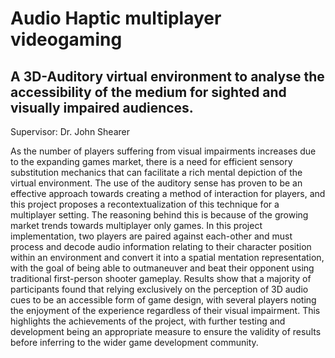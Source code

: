 # Audio Haptic multiplayer videogaming 
## A 3D-Auditory virtual environment to analyse the accessibility of the medium for sighted and visually impaired audiences.

Supervisor: Dr. John Shearer

As the number of players suffering from visual impairments increases due to the expanding games market, there is a need for efficient sensory substitution mechanics that can facilitate a rich mental depiction of the virtual environment. The use of the auditory sense has proven to be an effective approach towards creating a method of interaction for players, and this project proposes a recontextualization of this technique for a multiplayer setting. The reasoning behind this is because of the growing market trends towards multiplayer only games. 
In this project implementation, two players are paired against each-other and must process and decode audio information relating to their character position within an environment and convert it into a spatial mentation representation, with the goal of being able to outmaneuver and beat their opponent using traditional first-person shooter gameplay. Results show that a majority of participants found that relying exclusively on the perception of 3D audio cues to be an accessible form of game design, with several players noting the enjoyment of the experience regardless of their visual impairment. This highlights the achievements of the project, with further testing and development being an appropriate measure to ensure the validity of results before inferring to the wider game development community.
